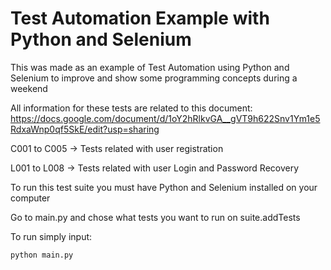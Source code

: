 # Test Automation Example with Python and Selenium
This was made as an example of Test Automation using Python and Selenium to improve and show some programming concepts during a weekend

All information for these tests are related to this document:
https://docs.google.com/document/d/1oY2hRlkvGA__gVT9h622Snv1Ym1e5RdxaWnp0qf5SkE/edit?usp=sharing

C001 to C005 -> Tests related with user registration

L001 to L008 -> Tests related with user Login and Password Recovery

To run this test suite you must have Python and Selenium installed on your computer

Go to main.py and chose what tests you want to run on suite.addTests

To run simply input:

`python main.py`

